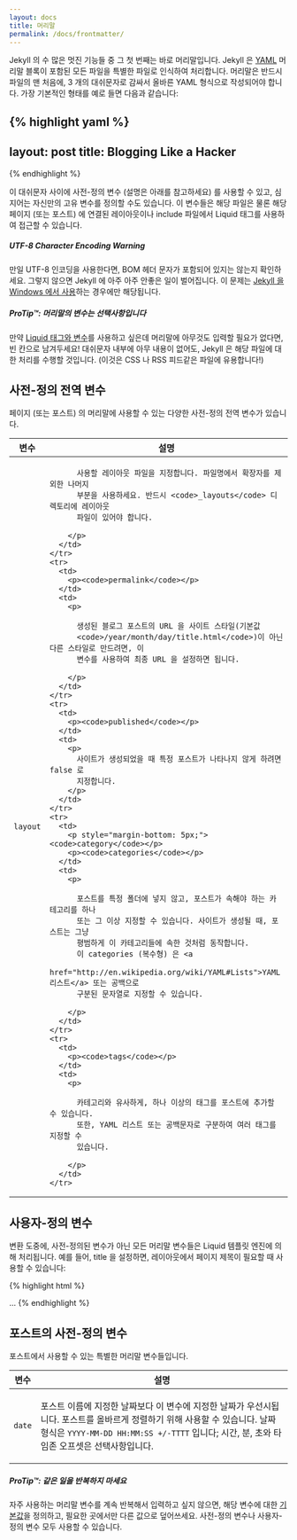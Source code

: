 ```yaml
---
layout: docs
title: 머리말
permalink: /docs/frontmatter/
---
```


Jekyll 의 수 많은 멋진 기능들 중 그 첫 번째는 바로 머리말입니다. Jekyll 은
[YAML](http://yaml.org/) 머리말 블록이 포함된 모든 파일을 특별한 파일로 인식하여
처리합니다. 머리말은 반드시 파일의 맨 처음에, 3 개의 대쉬문자로 감싸서 올바른
YAML 형식으로 작성되어야 합니다.
가장 기본적인 형태를 예로 들면 다음과 같습니다:

{% highlight yaml %}
---
layout: post
title: Blogging Like a Hacker
---
{% endhighlight %}

이 대쉬문자 사이에 사전-정의 변수 (설명은 아래를 참고하세요) 를 사용할 수 있고,
심지어는 자신만의 고유 변수를 정의할 수도 있습니다. 이 변수들은 해당 파일은 물론
해당 페이지 (또는 포스트) 에 연결된 레이아웃이나 include 파일에서 Liquid 태그를
사용하여 접근할 수 있습니다.


<div class="note warning">
  <h5>UTF-8 Character Encoding Warning</h5>
  <p>
    만일 UTF-8 인코딩을 사용한다면, BOM 헤더 문자가 포함되어 있지는 않는지
    확인하세요. 그렇지 않으면 Jekyll 에 아주 아주 안좋은 일이 벌어집니다. 이
    문제는 <a href="../windows/">Jekyll 을 Windows 에서 사용</a>하는 경우에만
    해당됩니다.
  </p>
</div>

<div class="note">
  <h5>ProTip™: 머리말의 변수는 선택사항입니다</h5>
  <p>
    만약 <a href="../variables/">Liquid 태그와 변수</a>를 사용하고 싶은데
    머리말에 아무것도 입력할 필요가 없다면, 빈 칸으로 남겨두세요! 대쉬문자
    내부에 아무 내용이 없어도, Jekyll 은 해당 파일에 대한 처리를 수행할
    것입니다. (이것은 CSS 나 RSS 피드같은 파일에 유용합니다!)
  </p>
</div>

## 사전-정의 전역 변수

페이지 (또는 포스트) 의 머리말에 사용할 수 있는 다양한 사전-정의 전역 변수가
있습니다.

<div class="mobile-side-scroller">
<table>
  <thead>
    <tr>
      <th>변수</th>
      <th>설명</th>
    </tr>
  </thead>
  <tbody>
    <tr>
      <td>
        <p><code>layout</code></p>
      </td>
      <td>
        <p>

          사용할 레이아웃 파일을 지정합니다. 파일명에서 확장자를 제외한 나머지
          부분을 사용하세요. 반드시 <code>_layouts</code> 디렉토리에 레이아웃
          파일이 있어야 합니다.

        </p>
      </td>
    </tr>
    <tr>
      <td>
        <p><code>permalink</code></p>
      </td>
      <td>
        <p>

          생성된 블로그 포스트의 URL 을 사이트 스타일(기본값
          <code>/year/month/day/title.html</code>)이 아닌 다른 스타일로 만드려면, 이
          변수를 사용하여 최종 URL 을 설정하면 됩니다.

        </p>
      </td>
    </tr>
    <tr>
      <td>
        <p><code>published</code></p>
      </td>
      <td>
        <p>
          사이트가 생성되었을 때 특정 포스트가 나타나지 않게 하려면 false 로
          지정합니다.
        </p>
      </td>
    </tr>
    <tr>
      <td>
        <p style="margin-bottom: 5px;"><code>category</code></p>
        <p><code>categories</code></p>
      </td>
      <td>
        <p>

          포스트를 특정 폴더에 넣지 않고, 포스트가 속해야 하는 카테고리를 하나
          또는 그 이상 지정할 수 있습니다. 사이트가 생성될 때, 포스트는 그냥
          평범하게 이 카테고리들에 속한 것처럼 동작합니다.
          이 categories (복수형) 은 <a
          href="http://en.wikipedia.org/wiki/YAML#Lists">YAML 리스트</a> 또는 공백으로
          구분된 문자열로 지정할 수 있습니다.

        </p>
      </td>
    </tr>
    <tr>
      <td>
        <p><code>tags</code></p>
      </td>
      <td>
        <p>

          카테고리와 유사하게, 하나 이상의 태그를 포스트에 추가할 수 있습니다.
          또한, YAML 리스트 또는 공백문자로 구분하여 여러 태그를 지정할 수
          있습니다.

        </p>
      </td>
    </tr>
  </tbody>
</table>
</div>


## 사용자-정의 변수

변환 도중에, 사전-정의된 변수가 아닌 모든 머리말 변수들은 Liquid 템플릿 엔진에
의해 처리됩니다.
예를 들어, title 을 설정하면, 레이아웃에서 페이지 제목이 필요할 때 사용할 수
있습니다:

{% highlight html %}
<!DOCTYPE HTML>
<html>
  <head>
    <title>{% raw %}{{ page.title }}{% endraw %}</title>
  </head>
  <body>
    ...
{% endhighlight %}

## 포스트의 사전-정의 변수

포스트에서 사용할 수 있는 특별한 머리말 변수들입니다.

<div class="mobile-side-scroller">
<table>
  <thead>
    <tr>
      <th>변수</th>
      <th>설명</th>
    </tr>
  </thead>
  <tbody>
    <tr>
      <td>
        <p><code>date</code></p>
      </td>
      <td>
        <p>
          포스트 이름에 지정한 날짜보다 이 변수에 지정한 날짜가 우선시됩니다.
          포스트를 올바르게 정렬하기 위해 사용할 수 있습니다. 날짜 형식은
          <code>YYYY-MM-DD HH:MM:SS +/-TTTT</code> 입니다; 시간, 분, 초와 타임존
          오프셋은 선택사항입니다.
        </p>
      </td>
    </tr>
  </tbody>
</table>
</div>

<div class="note">
  <h5>ProTip™: 같은 일을 반복하지 마세요</h5>
  <p>
    자주 사용하는 머리말 변수를 계속 반복해서 입력하고 싶지 않으면, 해당 변수에
    대한 <a href="../configuration/#front-matter-defaults" title="Front Matter defaults">기본값</a>을
    정의하고, 필요한 곳에서만 다른 값으로 덮어쓰세요.
    사전-정의 변수나 사용자-정의 변수 모두 사용할 수 있습니다.
  </p>
</div>
